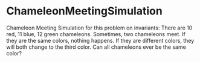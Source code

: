 # ChameleonMeetingSimulation
Chameleon Meeting Simulation for this problem on invariants: There are 10 red, 11 blue, 12 green chameleons. Sometimes, two chameleons meet. If they are the same colors, nothing happens. If they are different colors, they will both change to the third color. Can all chameleons ever be the same color?
